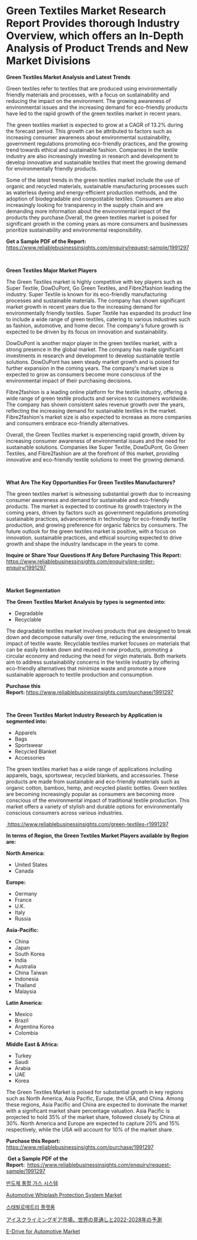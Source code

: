 <p><h1>Green Textiles Market Research Report Provides thorough Industry Overview, which offers an In-Depth Analysis of Product Trends and New Market Divisions</h1></p><p><strong>Green Textiles Market Analysis and Latest Trends</strong></p>
<p><p>Green textiles refer to textiles that are produced using environmentally friendly materials and processes, with a focus on sustainability and reducing the impact on the environment. The growing awareness of environmental issues and the increasing demand for eco-friendly products have led to the rapid growth of the green textiles market in recent years.</p><p>The green textiles market is expected to grow at a CAGR of 13.2% during the forecast period. This growth can be attributed to factors such as increasing consumer awareness about environmental sustainability, government regulations promoting eco-friendly practices, and the growing trend towards ethical and sustainable fashion. Companies in the textile industry are also increasingly investing in research and development to develop innovative and sustainable textiles that meet the growing demand for environmentally friendly products.</p><p>Some of the latest trends in the green textiles market include the use of organic and recycled materials, sustainable manufacturing processes such as waterless dyeing and energy-efficient production methods, and the adoption of biodegradable and compostable textiles. Consumers are also increasingly looking for transparency in the supply chain and are demanding more information about the environmental impact of the products they purchase.Overall, the green textiles market is poised for significant growth in the coming years as more consumers and businesses prioritize sustainability and environmental responsibility.</p></p>
<p><strong>Get a Sample PDF of the Report:&nbsp;</strong> <a href="https://www.reliablebusinessinsights.com/enquiry/request-sample/1991297">https://www.reliablebusinessinsights.com/enquiry/request-sample/1991297</a></p>
<p>&nbsp;</p>
<p><strong>Green Textiles Major Market Players</strong></p>
<p><p>The Green Textiles market is highly competitive with key players such as Super Textile, DowDuPont, Go Green Textiles, and Fibre2fashion leading the industry. Super Textile is known for its eco-friendly manufacturing processes and sustainable materials. The company has shown significant market growth in recent years due to the increasing demand for environmentally friendly textiles. Super Textile has expanded its product line to include a wide range of green textiles, catering to various industries such as fashion, automotive, and home decor. The company's future growth is expected to be driven by its focus on innovation and sustainability.</p><p>DowDuPont is another major player in the green textiles market, with a strong presence in the global market. The company has made significant investments in research and development to develop sustainable textile solutions. DowDuPont has seen steady market growth and is poised for further expansion in the coming years. The company's market size is expected to grow as consumers become more conscious of the environmental impact of their purchasing decisions.</p><p>Fibre2fashion is a leading online platform for the textile industry, offering a wide range of green textile products and services to customers worldwide. The company has shown consistent sales revenue growth over the years, reflecting the increasing demand for sustainable textiles in the market. Fibre2fashion's market size is also expected to increase as more companies and consumers embrace eco-friendly alternatives.</p><p>Overall, the Green Textiles market is experiencing rapid growth, driven by increasing consumer awareness of environmental issues and the need for sustainable solutions. Companies like Super Textile, DowDuPont, Go Green Textiles, and Fibre2fashion are at the forefront of this market, providing innovative and eco-friendly textile solutions to meet the growing demand.</p></p>
<p>&nbsp;</p>
<p><strong>What Are The Key Opportunities For Green Textiles Manufacturers?</strong></p>
<p><p>The green textiles market is witnessing substantial growth due to increasing consumer awareness and demand for sustainable and eco-friendly products. The market is expected to continue its growth trajectory in the coming years, driven by factors such as government regulations promoting sustainable practices, advancements in technology for eco-friendly textile production, and growing preference for organic fabrics by consumers. The future outlook for the green textiles market is positive, with a focus on innovation, sustainable practices, and ethical sourcing expected to drive growth and shape the industry landscape in the years to come.</p></p>
<p><strong>Inquire or Share Your Questions If Any Before Purchasing This Report:</strong> <a href="https://www.reliablebusinessinsights.com/enquiry/pre-order-enquiry/1991297">https://www.reliablebusinessinsights.com/enquiry/pre-order-enquiry/1991297</a></p>
<p>&nbsp;</p>
<p><strong>Market Segmentation</strong></p>
<p><strong>The Green Textiles Market Analysis by types is segmented into:</strong></p>
<p><ul><li>Degradable</li><li>Recyclable</li></ul></p>
<p><p>The degradable textiles market involves products that are designed to break down and decompose naturally over time, reducing the environmental impact of textile waste. Recyclable textiles market focuses on materials that can be easily broken down and reused in new products, promoting a circular economy and reducing the need for virgin materials. Both markets aim to address sustainability concerns in the textile industry by offering eco-friendly alternatives that minimize waste and promote a more sustainable approach to textile production and consumption.</p></p>
<p><strong>Purchase this Report:&nbsp;</strong><a href="https://www.reliablebusinessinsights.com/purchase/1991297">https://www.reliablebusinessinsights.com/purchase/1991297</a></p>
<p>&nbsp;</p>
<p><strong>The Green Textiles Market Industry Research by Application is segmented into:</strong></p>
<p><ul><li>Apparels</li><li>Bags</li><li>Sportswear</li><li>Recycled Blanket</li><li>Accessories</li></ul></p>
<p><p>The green textiles market has a wide range of applications including apparels, bags, sportswear, recycled blankets, and accessories. These products are made from sustainable and eco-friendly materials such as organic cotton, bamboo, hemp, and recycled plastic bottles. Green textiles are becoming increasingly popular as consumers are becoming more conscious of the environmental impact of traditional textile production. This market offers a variety of stylish and durable options for environmentally conscious consumers across various industries.</p></p>
<p><a href="https://www.reliablebusinessinsights.com/green-textiles-r1991297">&nbsp;https://www.reliablebusinessinsights.com/green-textiles-r1991297</a></p>
<p><strong>In terms of Region, the Green Textiles Market Players available by Region are:</strong></p>
<p>
    <p> <strong> North America: </strong>
        <ul>
            <li>United States</li>
            <li>Canada</li>
        </ul>
        </p> 
    <p> <strong> Europe: </strong>
        <ul>
            <li>Germany</li>
            <li>France</li>
            <li>U.K.</li>
            <li>Italy</li>
            <li>Russia</li>
        </ul>
        </p> 
    <p> <strong> Asia-Pacific: </strong>
        <ul>
            <li>China</li>
            <li>Japan</li>
            <li>South Korea</li>
            <li>India</li>
            <li>Australia</li>
            <li>China Taiwan</li>
            <li>Indonesia</li>
            <li>Thailand</li>
            <li>Malaysia</li>
        </ul>
        </p> 
    <p> <strong> Latin America: </strong>
        <ul>
            <li>Mexico</li>
            <li>Brazil</li>
            <li>Argentina Korea</li>
            <li>Colombia</li>
        </ul>
        </p> 
    <p> <strong> Middle East & Africa: </strong>
        <ul>
            <li>Turkey</li>
            <li>Saudi</li>
            <li>Arabia</li>
            <li>UAE</li>
            <li>Korea</li>
        </ul>
    </p>
    </p>
<p><p>The Green Textiles Market is poised for substantial growth in key regions such as North America, Asia Pacific, Europe, the USA, and China. Among these regions, Asia Pacific and China are expected to dominate the market with a significant market share percentage valuation. Asia Pacific is projected to hold 35% of the market share, followed closely by China at 30%. North America and Europe are expected to capture 20% and 15% respectively, while the USA will account for 10% of the market share.</p></p>
<p><strong>Purchase this Report: </strong><a href="https://www.reliablebusinessinsights.com/purchase/1991297">https://www.reliablebusinessinsights.com/purchase/1991297</a></p>
<p>&nbsp;<strong>Get a Sample PDF of the Report:&nbsp;&nbsp;</strong><a href="https://www.reliablebusinessinsights.com/enquiry/request-sample/1991297">https://www.reliablebusinessinsights.com/enquiry/request-sample/1991297</a></p>
<p><strong></strong></p>
<p><p><a href="https://github.com/marufmohassin05/Market-Research-Report-List-1/blob/main/3871031118170.md">반도체 통합 가스 시스템</a></p><p><a href="https://github.com/AnnChovey2023/Market-Research-Report-List-1/blob/main/automotive-whiplash-protection-system-market.md">Automotive Whiplash Protection System Market</a></p><p><a href="https://medium.com/@tarynhermanii/%EC%95%88%EC%A0%95%EB%8F%84-%ED%94%8C%EB%9E%AB%ED%8F%BC-%EC%8B%9C%EC%9E%A5-%EC%A0%84%EB%A7%9D-%EC%99%84%EC%A0%84%ED%95%9C-%EC%82%B0%EC%97%85-%EB%B6%84%EC%84%9D-2024%EB%85%84%EB%B6%80%ED%84%B0-2031%EB%85%84%EA%B9%8C%EC%A7%80-6342c0aed5a4">스태빌로메트리 플랫폼</a></p><p><a href="https://github.com/CarlieShields/Market-Research-Report-List-1/blob/main/4246572130218.md">アイスクライミングギア市場、世界の見通しと2022-2028年の予測</a></p><p><a href="https://github.com/ZackaryHalvorson2023/Market-Research-Report-List-1/blob/main/e-drive-for-automotive-market.md">E-Drive for Automotive Market</a></p></p>